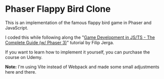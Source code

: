 # Phaser Flappy Bird Clone

This is an implementation of the famous flappy bird game in Phaser and JavaScript.

I coded this while following along the "[Game Development in JS/TS - The Complete Guide (w/ Phaser 3)](https://www.udemy.com/course/game-development-in-js-the-complete-guide-w-phaser-3/)" tutorial by Filip Jerga.

If you want to learn how to implement it yourself, you can purchase the course on Udemy.

**Note:** I'm using Vite instead of Webpack and made some small adjustments here and there.
